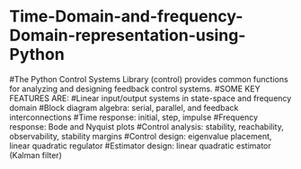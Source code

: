 # Time-Domain-and-frequency-Domain-representation-using-Python



#The Python Control Systems Library (control) provides common functions for analyzing and designing feedback control systems.
#SOME KEY FEATURES ARE:
#Linear input/output systems in state-space and frequency domain
#Block diagram algebra: serial, parallel, and feedback interconnections
#Time response: initial, step, impulse
#Frequency response: Bode and Nyquist plots
#Control analysis: stability, reachability, observability, stability margins
#Control design: eigenvalue placement, linear quadratic regulator
#Estimator design: linear quadratic estimator (Kalman filter)

